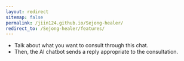 ```yaml
---
layout: redirect
sitemap: false
permalink: /jiin124.github.io/Sejong-healer/
redirect_to: /Sejong-healer/features/
---
```

- Talk about what you want to consult through this chat.
- Then, the AI chatbot sends a reply appropriate to the consultation.
